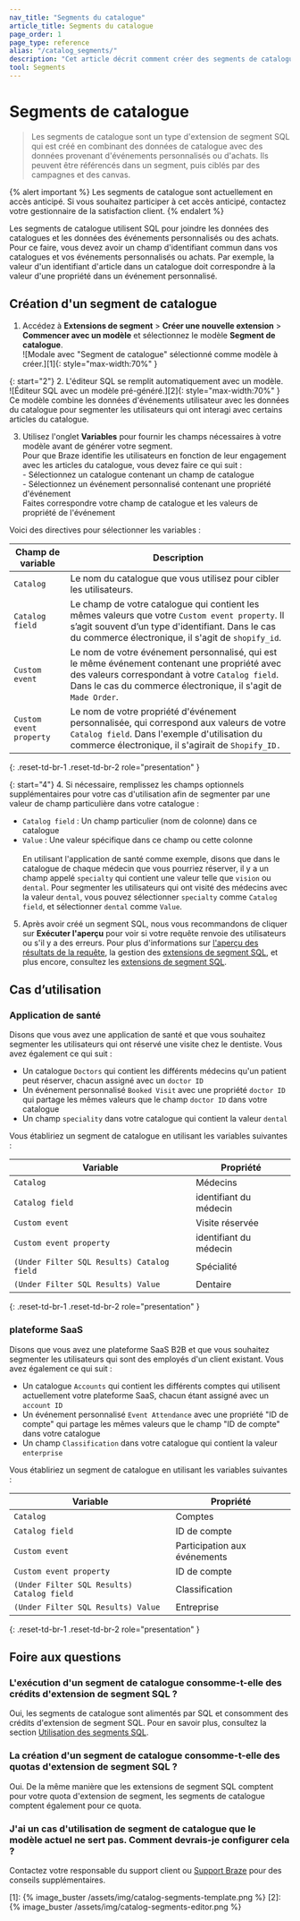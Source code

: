 ```yaml
---
nav_title: "Segments du catalogue"
article_title: Segments du catalogue
page_order: 1
page_type: reference
alias: "/catalog_segments/"
description: "Cet article décrit comment créer des segments de catalogue, qui utilisent les données de catalogue dans les extensions de segment SQL pour constituer des audiences d'utilisateurs."
tool: Segments
---
```


# Segments de catalogue

> Les segments de catalogue sont un type d'extension de segment SQL qui est créé en combinant des données de catalogue avec des données provenant d'événements personnalisés ou d'achats. Ils peuvent être référencés dans un segment, puis ciblés par des campagnes et des canvas. 

{% alert important %}
Les segments de catalogue sont actuellement en accès anticipé. Si vous souhaitez participer à cet accès anticipé, contactez votre gestionnaire de la satisfaction client.
{% endalert %}

Les segments de catalogue utilisent SQL pour joindre les données des catalogues et les données des événements personnalisés ou des achats. Pour ce faire, vous devez avoir un champ d'identifiant commun dans vos catalogues et vos événements personnalisés ou achats. Par exemple, la valeur d'un identifiant d'article dans un catalogue doit correspondre à la valeur d'une propriété dans un événement personnalisé.

## Création d'un segment de catalogue

1. Accédez à **Extensions de segment** > **Créer une nouvelle extension** > **Commencer avec un modèle** et sélectionnez le modèle **Segment de catalogue**. <br>![Modale avec "Segment de catalogue" sélectionné comme modèle à créer.][1]{: style="max-width:70%" }

{: start="2"}
2\. L'éditeur SQL se remplit automatiquement avec un modèle. <br>![Éditeur SQL avec un modèle pré-généré.][2]{: style="max-width:70%" }<br>Ce modèle combine les données d'événements utilisateur avec les données du catalogue pour segmenter les utilisateurs qui ont interagi avec certains articles du catalogue.

3. Utilisez l'onglet **Variables** pour fournir les champs nécessaires à votre modèle avant de générer votre segment. <br>Pour que Braze identifie les utilisateurs en fonction de leur engagement avec les articles du catalogue, vous devez faire ce qui suit : <br> \- Sélectionnez un catalogue contenant un champ de catalogue <br> \- Sélectionnez un événement personnalisé contenant une propriété d'événement <br> Faites correspondre votre champ de catalogue et les valeurs de propriété de l'événement

Voici des directives pour sélectionner les variables :

| Champ de variable | Description |
| --- | --- |
| `Catalog` | Le nom du catalogue que vous utilisez pour cibler les utilisateurs. |
| `Catalog field`| Le champ de votre catalogue qui contient les mêmes valeurs que votre `Custom event property`. Il s’agit souvent d’un type d'identifiant. Dans le cas du commerce électronique, il s'agit de `shopify_id`. |
| `Custom event` | Le nom de votre événement personnalisé, qui est le même événement contenant une propriété avec des valeurs correspondant à votre `Catalog field`. Dans le cas du commerce électronique, il s'agit de `Made Order`. |
| `Custom event property` | Le nom de votre propriété d'événement personnalisée, qui correspond aux valeurs de votre `Catalog field`. Dans l'exemple d'utilisation du commerce électronique, il s'agirait de `Shopify_ID.`|
{: .reset-td-br-1 .reset-td-br-2 role="presentation" }

{: start="4"}
4\. Si nécessaire, remplissez les champs optionnels supplémentaires pour votre cas d'utilisation afin de segmenter par une valeur de champ particulière dans votre catalogue :
- `Catalog field` : Un champ particulier (nom de colonne) dans ce catalogue
- `Value` : Une valeur spécifique dans ce champ ou cette colonne <br><br> En utilisant l'application de santé comme exemple, disons que dans le catalogue de chaque médecin que vous pourriez réserver, il y a un champ appelé `specialty` qui contient une valeur telle que `vision` ou `dental`. Pour segmenter les utilisateurs qui ont visité des médecins avec la valeur `dental`, vous pouvez sélectionner `specialty` comme `Catalog field`, et sélectionner `dental` comme `Value`.

5. Après avoir créé un segment SQL, nous vous recommandons de cliquer sur **Exécuter l'aperçu** pour voir si votre requête renvoie des utilisateurs ou s'il y a des erreurs. Pour plus d'informations sur [l'aperçu des résultats de la requête]({{site.baseurl}}/user_guide/engagement_tools/segments/sql_segments/#previewing-results), la gestion des [extensions de segment SQL]({{site.baseurl}}/user_guide/engagement_tools/segments/sql_segments/#managing-sql-segment-extensions), et plus encore, consultez les [extensions de segment SQL]({{site.baseurl}}/user_guide/engagement_tools/segments/sql_segments/). 

## Cas d’utilisation

### Application de santé

Disons que vous avez une application de santé et que vous souhaitez segmenter les utilisateurs qui ont réservé une visite chez le dentiste. Vous avez également ce qui suit :

- Un catalogue `Doctors` qui contient les différents médecins qu'un patient peut réserver, chacun assigné avec un `doctor ID`
- Un événement personnalisé `Booked Visit` avec une propriété `doctor ID` qui partage les mêmes valeurs que le champ `doctor ID` dans votre catalogue
- Un champ `speciality` dans votre catalogue qui contient la valeur `dental`

Vous établiriez un segment de catalogue en utilisant les variables suivantes :

| Variable | Propriété |
| --- | --- |
| `Catalog`| Médecins |
| `Catalog field` | identifiant du médecin |
| `Custom event`| Visite réservée|
| `Custom event property` | identifiant du médecin |
| `(Under Filter SQL Results) Catalog field` | Spécialité |
| `(Under Filter SQL Results) Value`| Dentaire |
{: .reset-td-br-1 .reset-td-br-2 role="presentation" }

### plateforme SaaS

Disons que vous avez une plateforme SaaS B2B et que vous souhaitez segmenter les utilisateurs qui sont des employés d'un client existant. Vous avez également ce qui suit :

- Un catalogue `Accounts` qui contient les différents comptes qui utilisent actuellement votre plateforme SaaS, chacun étant assigné avec un `account ID`
- Un événement personnalisé `Event Attendance` avec une propriété "ID de compte" qui partage les mêmes valeurs que le champ "ID de compte" dans votre catalogue
- Un champ `Classification` dans votre catalogue qui contient la valeur `enterprise`

Vous établiriez un segment de catalogue en utilisant les variables suivantes :

| Variable | Propriété |
| --- | --- |
| `Catalog` | Comptes |
| `Catalog field `| ID de compte |
| `Custom event` | Participation aux événements |
| `Custom event property` | ID de compte |
| `(Under Filter SQL Results) Catalog field` | Classification |
| `(Under Filter SQL Results) Value` | Entreprise |
{: .reset-td-br-1 .reset-td-br-2 role="presentation" }

## Foire aux questions

### L'exécution d'un segment de catalogue consomme-t-elle des crédits d'extension de segment SQL ?

Oui, les segments de catalogue sont alimentés par SQL et consomment des crédits d'extension de segment SQL. Pour en savoir plus, consultez la section [Utilisation des segments SQL]({{site.baseurl}}/user_guide/engagement_tools/segments/sql_segments#monitoring-your-sql-segments-usage).

### La création d'un segment de catalogue consomme-t-elle des quotas d'extension de segment SQL ?

Oui. De la même manière que les extensions de segment SQL comptent pour votre quota d'extension de segment, les segments de catalogue comptent également pour ce quota.

### J'ai un cas d'utilisation de segment de catalogue que le modèle actuel ne sert pas. Comment devrais-je configurer cela ?

Contactez votre responsable du support client ou [Support Braze]({{site.baseurl}}/user_guide/administrative/access_braze/support/) pour des conseils supplémentaires.

[1]: {% image_buster /assets/img/catalog-segments-template.png %}
[2]: {% image_buster /assets/img/catalog-segments-editor.png %}
